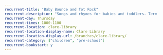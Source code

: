 ```yaml
---
recurrent-title: "Baby Bounce and Tot Rock"
recurrent-description: "Songs and rhymes for babies and toddlers. Term-time only."
recurrent-day: Thursday
recurrent-times: 1000-1100
recurrent-location: clare-library
recurrent-location-display-name: Clare Library
recurrent-location-display-url: /branches/clare-library/
recurrent-category: ["children", "pre-school"]
recurrent-bookstart: y
---
```

